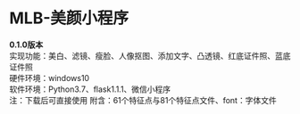 # MLB-美颜小程序
**0.1.0版本**  
实现功能：美白、滤镜、瘦脸、人像抠图、添加文字、凸透镜、红底证件照、蓝底证件照   
硬件环境：windows10  
软件环境：Python3.7、flask1.1.1、微信小程序  
注：下载后可直接使用
附含：61个特征点与81个特征点文件、font：字体文件 

